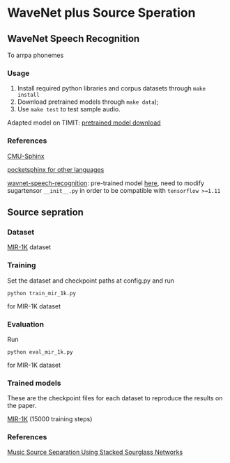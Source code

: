 # WaveNet plus Source Speration



## WaveNet Speech Recognition

To arrpa phonemes

### Usage

1. Install required python libraries and corpus datasets through `make install`
2. Download pretrained models through  ``make data``);
3. Use ``make test`` to test sample audio.


Adapted model on TIMIT: [pretrained model download](https://drive.google.com/uc?export=download&id=1Df_wwFBfjM4gAmQO-Iv_himz7JoV3OQy)

### References

[CMU-Sphinx](https://github.com/cmusphinx)

[pocketsphinx for other languages](http://depado.markdownblog.com/2015-05-13-tutorial-on-pocketsphinx-with-python-3-4)

[wavnet-speech-recognition](https://github.com/buriburisuri/speech-to-text-wavenet): pre-trained model [here](https://drive.google.com/uc?export=download&id=0B3ILZKxzcrUyVWwtT25FemZEZ1k), need to modify sugartensor `__init__.py` in order to be compatible with `tensorflow >=1.11`



## Source sepration

### Dataset

[MIR-1K](https://sites.google.com/site/unvoicedsoundseparation/mir-1k) dataset

### Training

Set the dataset and checkpoint paths at config.py and run
```
python train_mir_1k.py
```
for MIR-1K dataset

### Evaluation

Run

```
python eval_mir_1k.py
```
for MIR-1K dataset

### Trained models

These are the checkpoint files for each dataset to reproduce the results on the paper.

[MIR-1K](https://www.dropbox.com/s/6759yx0zqer316f/mir_1k_checkpoints.zip?dl=0) (15000 training steps)

### References

[Music Source Separation Using Stacked Sourglass Networks](https://www.dropbox.com/s/w17nb9oqe7q5b8p/ISMIR18-sourceSep.pdf?dl=0)



